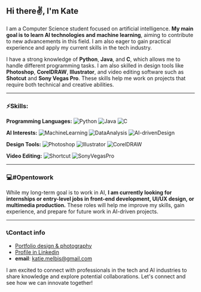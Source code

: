 ## Hi there✌, I'm Kate
I am a Computer Science student focused on artificial intelligence. __My main goal is to learn AI technologies and machine learning__, aiming to contribute to new advancements in this field. I am also eager to gain practical experience and apply my current skills in the tech industry.

I have a strong knowledge of __Python__, __Java__, and __C__, which allows me to handle different programming tasks. I am also skilled in design tools like __Photoshop__, __CorelDRAW__, __Illustrator__, and video editing software such as __Shotcut__ and __Sony Vegas Pro__. These skills help me work on projects that require both technical and creative abilities.
___
### ⚡Skills:

__Programming Languages:__ 
![Python](https://img.shields.io/badge/Python-6D6E71?style=for-the-badge&logo=python&logoColor=white
) ![Java](https://img.shields.io/badge/Java-6D6E71?style=for-the-badge&logo=Java&logoColor=white
) ![C](https://img.shields.io/badge/C-6D6E71?style=for-the-badge&logo=c&logoColor=white
)

__AI Interests:__
![MachineLearning](https://img.shields.io/badge/Machine%20Learning-6D6E71?style=for-the-badge&logo=TensorFlow&logoColor=white) ![DataAnalysis](https://img.shields.io/badge/Data%20Analysis-6D6E71?style=for-the-badge&logo=Tableau&logoColor=white
) ![AI-drivenDesign](https://img.shields.io/badge/AI-driven%20Design-6D6E71?style=for-the-badge&logo=Adobe%20XD&logoColor=white
)



__Design Tools:__ 
![Photoshop](https://img.shields.io/badge/Adobe%20Photoshop-6D6E71?style=for-the-badge&logo=Adobe%20Photoshop&logoColor=white
) ![Illustrator](https://img.shields.io/badge/Adobe%20Illustrator-6D6E71?style=for-the-badge&logo=Adobe%20Illustrator&logoColor=white) ![CorelDRAW](https://img.shields.io/badge/CorelDRAW-6D6E71?style=for-the-badge&logo=CorelDRAW&logoColor=white
)

__Video Editing:__ 
![Shortcut](https://img.shields.io/badge/Shotcut-6D6E71?style=for-the-badge&logo=Shotcut&logoColor=white) ![SonyVegasPro](https://img.shields.io/badge/Sony%20Vegas%20Pro-6D6E71?style=for-the-badge&logo=Sony%20Vegas%20Pro&logoColor=white
)
___
### 💻#Opentowork
While my long-term goal is to work in AI, __I am currently looking for internships or entry-level jobs in front-end development, UI/UX design, or multimedia production.__ These roles will help me improve my skills, gain experience, and prepare for future work in AI-driven projects.
___
### 📞Contact info
* [Portfolio design & photography](https://www.behance.net/gallery/203223339/Portfolio-of-Kate-Kasianova)
* [Profile in Linkedin](linkedin.com/in/kate-kasianova-54baba2b5)
* __email__: katie.melbis@gmail.com

I am excited to connect with professionals in the tech and AI industries to share knowledge and explore potential collaborations. Let's connect and see how we can innovate together!